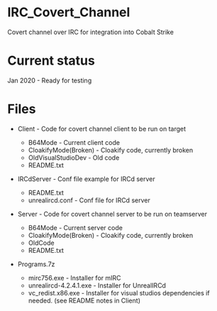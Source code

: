 # IRC_Covert_Channel
Covert channel over IRC for integration into Cobalt Strike

# Current status #
Jan 2020 - Ready for testing

# Files #
- Client - Code for covert channel client to be run on target
	- B64Mode - Current client code
	- CloakifyMode(Broken) - Cloakify code, currently broken
	- OldVisualStudioDev - Old code
	- README.txt

- IRCdServer - Conf file example for IRCd server
	- README.txt
	- unrealircd.conf - Conf file for IRCd server

- Server - Code for covert channel server to be run on teamserver
	- B64Mode - Current server code
	- CloakifyMode(Broken) - Cloakify code, currently broken
	- OldCode
	- README.txt

- Programs.7z
	- mirc756.exe - Installer for mIRC
	- unrealircd-4.2.4.1.exe - Installer for UnrealIRCd
	- vc_redist.x86.exe - Installer for visual studios dependencies if needed. (see README notes in Client)

